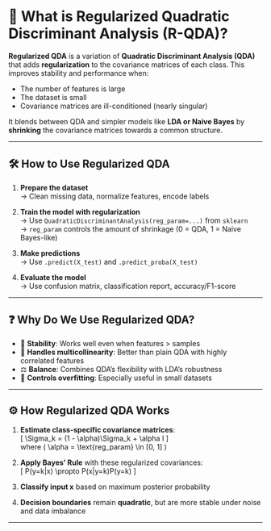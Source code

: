 # 🧠 What is Regularized Quadratic Discriminant Analysis (R-QDA)?

**Regularized QDA** is a variation of **Quadratic Discriminant Analysis (QDA)** that adds **regularization** to the covariance matrices of each class. This improves stability and performance when:

- The number of features is large
- The dataset is small
- Covariance matrices are ill-conditioned (nearly singular)

It blends between QDA and simpler models like **LDA or Naive Bayes** by **shrinking** the covariance matrices towards a common structure.

---

## 🛠️ How to Use Regularized QDA

1. **Prepare the dataset**  
   → Clean missing data, normalize features, encode labels

2. **Train the model with regularization**  
   → Use `QuadraticDiscriminantAnalysis(reg_param=...)` from `sklearn`  
   → `reg_param` controls the amount of shrinkage (0 = QDA, 1 = Naive Bayes-like)

3. **Make predictions**  
   → Use `.predict(X_test)` and `.predict_proba(X_test)`

4. **Evaluate the model**  
   → Use confusion matrix, classification report, accuracy/F1-score

---

## ❓ Why Do We Use Regularized QDA?

- 🧷 **Stability**: Works well even when features > samples
- 🧮 **Handles multicollinearity**: Better than plain QDA with highly correlated features
- ⚖️ **Balance**: Combines QDA’s flexibility with LDA’s robustness
- 🔢 **Controls overfitting**: Especially useful in small datasets

---

## ⚙️ How Regularized QDA Works

1. **Estimate class-specific covariance matrices**:  
   \[
   \Sigma_k = (1 - \alpha)\Sigma_k + \alpha I
   \]  
   where \( \alpha = \text{reg\_param} \in [0, 1] \)

2. **Apply Bayes’ Rule** with these regularized covariances:  
   \[
   P(y=k|x) \propto P(x|y=k)P(y=k)
   \]

3. **Classify input x** based on maximum posterior probability

4. **Decision boundaries** remain **quadratic**, but are more stable under noise and data imbalance

---
